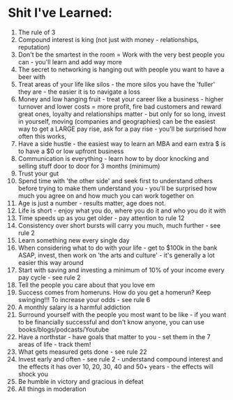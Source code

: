 # Shit I've Learned:

1. The rule of 3
2. Compound interest is king (not just with money - relationships, reputation)
3. Don't be the smartest in the room = Work with the very best people you can - you'll learn and add way more
4. The secret to networking is hanging out with people you want to have a beer with
5. Treat areas of your life like silos - the more silos you have the 'fuller' they are - the easier it is to navigate a loss 
6. Money and low hanging fruit - treat your career like a business - higher turnover and lower costs = more profit, fire bad customers and reward great ones, loyalty and relationships matter - but only for so long, invest in yourself, moving (companies and geographies) can be the easiest way to get a LARGE pay rise, ask for a pay rise - you'll be surprised how often this works, 
7. Have a side hustle - the easiest way to learn an MBA and earn extra $ is to have a $0 or low upfront business 
8. Communication is everything - learn how to by door knocking and selling stuff door to door for 3 months (minimum)
9. Trust your gut
10. Spend time with 'the other side' and seek first to understand others before trying to make them understand you - you'll be surprised how much you agree on and how much you can work together on 
11. Age is just a number - results matter, age does not. 
12. Life is short - enjoy what you do, where you do it and who you do it with 
13. Time speeds up as you get older - pay attention to rule 12 
14. Consistency over short bursts will carry you much, much further - see rule 2
15. Learn something new every single day
16. When considering what to do with your life - get to $100k in the bank ASAP, invest, then work on 'the arts and culture' - it's generally a lot easier this way around 
17. Start with saving and investing a minimum of 10% of your income every pay cycle - see rule 2 
18. Tell the people you care about that you love em
19. Success comes from homeruns. How do you get a homerun? Keep swinging!!! To increase your odds - see rule 6
20. A monthly salary is a harmful addiction 
21. Surround yourself with the people you most want to be like - if you want to be financially successful and don't know anyone, you can use books/blogs/podcasts/Youtube
22. Have a northstar - have goals that matter to you - set them in the 7 areas of life - track them! 
23. What gets measured gets done - see rule 22
24. Invest early and often - see rule 2 - understand compound interest and the effects it has over 10, 20, 30, 40 and 50+ years - the effects will shock you
25. Be humble in victory and gracious in defeat
26. All things in moderation 
